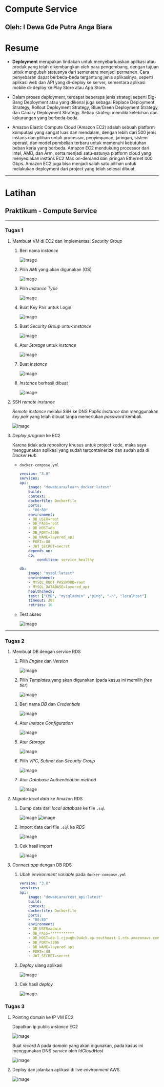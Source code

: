# **Compute Service**
## Oleh: I Dewa Gde Putra Anga Biara

# Resume

* **Deployment** merupakan tindakan untuk menyebarluaskan aplikasi atau produk yang telah dikembangkan oleh para pengembang, dengan tujuan untuk mengubah statusnya dari sementara menjadi permanen. Cara penyebaran dapat berbeda-beda tergantung jenis aplikasinya, seperti aplikasi web dan API yang di-deploy ke server, sementara aplikasi mobile di-deploy ke Play Store atau App Store.

* Dalam proses deployment, terdapat beberapa jenis strategi seperti Big-Bang Deployment atau yang dikenal juga sebagai Replace Deployment Strategy, Rollout Deployment Strategy, Blue/Green Deployment Strategy, dan Canary Deployment Strategy. Setiap strategi memiliki kelebihan dan kekurangan yang berbeda-beda.

* Amazon Elastic Compute Cloud (Amazon EC2) adalah sebuah platform komputasi yang sangat luas dan mendalam, dengan lebih dari 500 jenis instans dan pilihan untuk processor, penyimpanan, jaringan, sistem operasi, dan model pembelian terbaru untuk memenuhi kebutuhan beban kerja yang berbeda. Amazon EC2 mendukung processor dari Intel, AMD, dan Arm, serta menjadi satu-satunya platform cloud yang menyediakan instans EC2 Mac on-demand dan jaringan Ethernet 400 Gbps. Amazon EC2 juga bisa menjadi salah satu pilihan untuk melakukan deployment dari project yang telah selesai dibuat.

 ---

# Latihan

## Praktikum - Compute Service

---

### Tugas 1

1.  Membuat VM di EC2 dan Implementasi _Security Group_

    1.  Beri nama _instance_
    
        ![image](./screenshots/1_beri%20nama.png)

    2.  Pilih _AMI_ yang akan digunakan (OS)

        ![image](./screenshots/2_pilih%20AMI.png)

    3.  Pilih _Instance Type_

        ![image](./screenshots/3_pilih%20instance%20type.png)

    4.  Buat Key Pair untuk Login

        ![image](./screenshots/4_buat%20key%20pair.png)

    5.  Buat _Security Group_ untuk _instance_

        ![image](./screenshots/5_buat%20security%20group.png)

    6.  Atur _Storage_ untuk _instance_

        ![image](./screenshots/6_atur%20storage.png)  

    7.  Buat _instance_

        ![image](./screenshots/7_buat%20instance.png)

    8.  _Instance_ berhasil dibuat

        ![image](./screenshots/8_instance%20dibuat.png)

2.  SSH _remote instance_

    _Remote instance_ melalui SSH ke DNS _Public Instance_ dan menggunakan _key pair_ yang telah dibuat tanpa memerlukan _password_ kembali. 

    ![image](./screenshots/9_ssh%20remote.png)

3.  _Deploy program_ ke EC2

    Karena tidak ada repository khusus untuk project kode, maka saya menggunakan aplikasi yang sudah tercontainerize dan sudah ada di _Docker Hub_.

    -   `docker-compose.yml`

        ```yml
        version: "3.8"
        services:
        api:
            image: "dewabiara/learn_docker:latest"
            build:
            context: .
            dockerfile: Dockerfile
            ports:
            - "80:80"
            environment:
            - DB_USER=root
            - DB_PASS=root
            - DB_HOST=db
            - DB_PORT=3306
            - DB_NAME=layered_api
            - PORT=:80
            - JWT_SECRET=secret
            depends_on:
            db:
                condition: service_healthy
        
        db:
            image: "mysql:latest"
            environment:
            - MYSQL_ROOT_PASSWORD=root
            - MYSQL_DATABASE=layered_api
            healthcheck:
            test: ["CMD", "mysqladmin" ,"ping", "-h", "localhost"]
            timeout: 20s
            retries: 10
        ```

    -   Test akses

        ![image](./screenshots/10_test%20ec2.png)


---

### Tugas 2

1.  Membuat DB dengan service RDS

    1.  Pilih _Engine_ dan _Version_

        ![image](./screenshots/11_pilih%20engine.png)
    
    2.  Pilih _Templates_ yang akan digunakan (pada kasus ini memilih _free tier_)
        
        ![image](./screenshots/12_templates.png)

    3.  Beri nama _DB_ dan _Credentials_

        ![image](./screenshots/13_buat%20credentials.png)

    4.  Atur _Instace Configuration_

        ![image](./screenshots/14_atur%20configuration.png)

    5.  Atur _Storage_

        ![image](./screenshots/15_atur%20storage.png)

    6.  Pilih _VPC_, _Subnet_ dan _Security Group_

        ![image](./screenshots/16_atur%20conectivity.png)

    7.  Atur _Database Authentication method_

        ![image](./screenshots/17_auth.png)

2.  _Migrate local data_ ke Amazon RDS

    1.  Dump data dari _local database_ ke file `.sql`

        ![image](./screenshots/18_dump%20database%201.png)
        ![image](./screenshots/19_dump%20database%202.png)

    2.  Import data dari file `.sql` ke _RDS_

        ![image](./screenshots/20_import%20sql%20ke%20rds.png)

    3.  Cek hasil import 

        ![image](./screenshots/21_cek%20import.png)

3.  _Connect app_ dengan DB RDS

    1.  Ubah _environment variable_ pada `docker-compose.yml`

        ```yml
        version: "3.8"
        services:
        api:
            image: "dewabiara/rest_api:latest"
            build:
            context: .
            dockerfile: Dockerfile
            ports:
            - "80:80"
            environment:
            - DB_USER=admin
            - DB_PASS=***********
            - DB_HOST=db-1.cjpwqbu9u4ck.ap-southeast-1.rds.amazonaws.com
            - DB_PORT=3306
            - DB_NAME=layered_api
            - PORT=:80
            - JWT_SECRET=secret
        ```

    2.  _Deploy_ ulang aplikasi

        ![image](./screenshots/22_deploy%20ulang.png)

    3.  Cek hasil _deploy_

        ![image](./screenshots/23_cek%20deploy.png)

### Tugas 3

1.  Pointing domain ke IP VM EC2

    Dapatkan ip public _instance_ EC2

    ![image](./screenshots/26_ip%20public.png)

    Buat _record_ A pada _domain_ yang akan digunakan, pada kasus ini menggunakan DNS _service_ oleh _IdCloudHost_

    ![image](./screenshots/24_point%20ip%20ke%20dns.png)

2.  Deploy dan jalankan aplikasi di live _environment_ AWS.

    ![image](./screenshots/25_test%20dns.png)